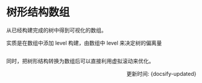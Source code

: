# 树形结构数组

从已经构建完成的树中得到可视化的数组。

实质是在数组中添加 level 构建，由数组中 level 来决定树的偏离量 

```ts

```

同时，把树形结构转换为数组后可以直接利用虚拟滚动来优化。

<div style="float: right">更新时间: {docsify-updated}</div>

